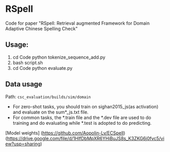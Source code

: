 # RSpell
Code for paper "RSpell: Retrieval augmented Framework for Domain Adaptive Chinese Spelling Check"

## Usage:
1. cd Code
   python tokenize_sequence_add.py
2. bash script.sh
3. cd Code
   python evaluate.py

## Data usage
Path: `csc_evaluation/builds/sim/domain`
- For zero-shot tasks, you should train on sighan2015_js(as activation) and evaluate on the sum*_js.txt file.
- For common tasks, the *.train file and the *.dev file are used to do training and do evaluating while *.test is adopted to do predicting.


[Model weights]
(https://github.com/Aopolin-Lv/ECSpell)
(https://drive.google.com/file/d/1HlfDbMpXR6YHiBuJS8s_K3ZKG6j0fvc5/view?usp=sharing)